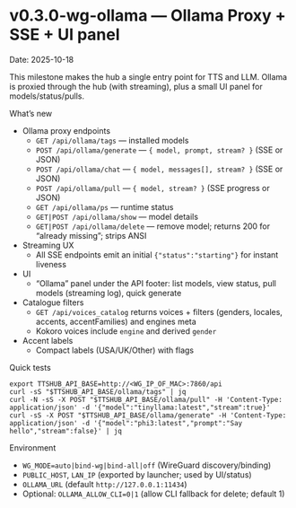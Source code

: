 # v0.3.0-wg-ollama — Ollama Proxy + SSE + UI panel

Date: 2025-10-18

This milestone makes the hub a single entry point for TTS and LLM. Ollama is proxied through the hub (with streaming), plus a small UI panel for models/status/pulls.

What’s new
- Ollama proxy endpoints
  - `GET /api/ollama/tags` — installed models
  - `POST /api/ollama/generate` — `{ model, prompt, stream? }` (SSE or JSON)
  - `POST /api/ollama/chat` — `{ model, messages[], stream? }` (SSE or JSON)
  - `POST /api/ollama/pull` — `{ model, stream? }` (SSE progress or JSON)
  - `GET /api/ollama/ps` — runtime status
  - `GET|POST /api/ollama/show` — model details
  - `GET|POST /api/ollama/delete` — remove model; returns 200 for “already missing”; strips ANSI
- Streaming UX
  - All SSE endpoints emit an initial `{"status":"starting"}` for instant liveness
- UI
  - “Ollama” panel under the API footer: list models, view status, pull models (streaming log), quick generate
- Catalogue filters
  - `GET /api/voices_catalog` returns voices + filters (genders, locales, accents, accentFamilies) and engines meta
  - Kokoro voices include `engine` and derived `gender`
- Accent labels
  - Compact labels (USA/UK/Other) with flags

Quick tests
```
export TTSHUB_API_BASE=http://<WG_IP_OF_MAC>:7860/api
curl -sS "$TTSHUB_API_BASE/ollama/tags" | jq
curl -N -sS -X POST "$TTSHUB_API_BASE/ollama/pull" -H 'Content-Type: application/json' -d '{"model":"tinyllama:latest","stream":true}'
curl -sS -X POST "$TTSHUB_API_BASE/ollama/generate" -H 'Content-Type: application/json' -d '{"model":"phi3:latest","prompt":"Say hello","stream":false}' | jq
```

Environment
- `WG_MODE=auto|bind-wg|bind-all|off` (WireGuard discovery/binding)
- `PUBLIC_HOST`, `LAN_IP` (exported by launcher; used by UI/status)
- `OLLAMA_URL` (default `http://127.0.0.1:11434`)
- Optional: `OLLAMA_ALLOW_CLI=0|1` (allow CLI fallback for delete; default 1)

